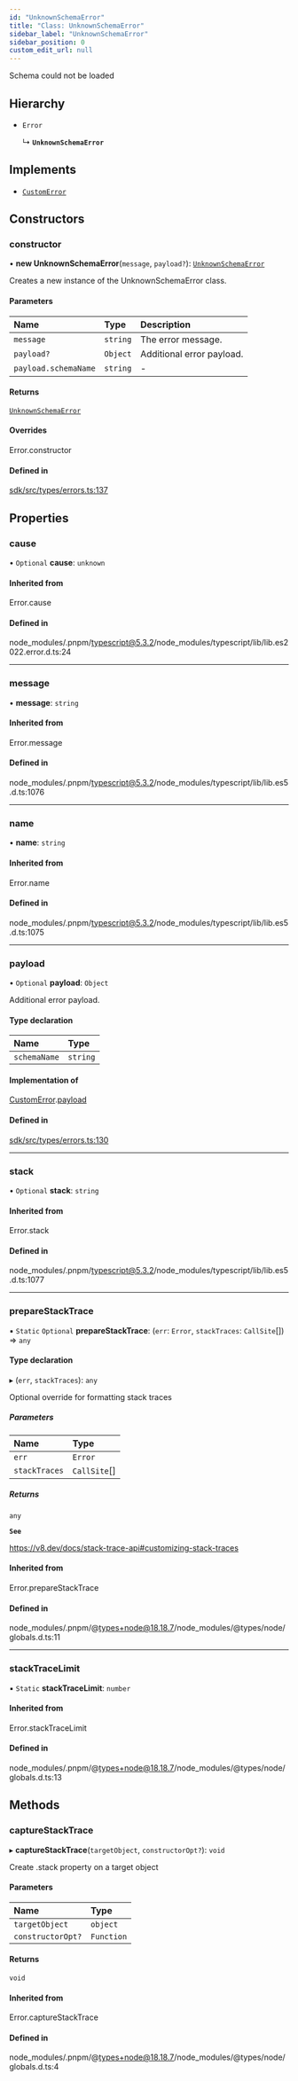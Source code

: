 ```yaml
---
id: "UnknownSchemaError"
title: "Class: UnknownSchemaError"
sidebar_label: "UnknownSchemaError"
sidebar_position: 0
custom_edit_url: null
---
```


Schema could not be loaded

## Hierarchy

- `Error`

  ↳ **`UnknownSchemaError`**

## Implements

- [`CustomError`](../interfaces/CustomError.md)

## Constructors

### constructor

• **new UnknownSchemaError**(`message`, `payload?`): [`UnknownSchemaError`](UnknownSchemaError.md)

Creates a new instance of the UnknownSchemaError class.

#### Parameters

| Name                 | Type     | Description               |
| :------------------- | :------- | :------------------------ |
| `message`            | `string` | The error message.        |
| `payload?`           | `Object` | Additional error payload. |
| `payload.schemaName` | `string` | -                         |

#### Returns

[`UnknownSchemaError`](UnknownSchemaError.md)

#### Overrides

Error.constructor

#### Defined in

[sdk/src/types/errors.ts:137](https://github.com/hypercerts-org/hypercerts/blob/efdb2e8/sdk/src/types/errors.ts#L137)

## Properties

### cause

• `Optional` **cause**: `unknown`

#### Inherited from

Error.cause

#### Defined in

node_modules/.pnpm/typescript@5.3.2/node_modules/typescript/lib/lib.es2022.error.d.ts:24

---

### message

• **message**: `string`

#### Inherited from

Error.message

#### Defined in

node_modules/.pnpm/typescript@5.3.2/node_modules/typescript/lib/lib.es5.d.ts:1076

---

### name

• **name**: `string`

#### Inherited from

Error.name

#### Defined in

node_modules/.pnpm/typescript@5.3.2/node_modules/typescript/lib/lib.es5.d.ts:1075

---

### payload

• `Optional` **payload**: `Object`

Additional error payload.

#### Type declaration

| Name         | Type     |
| :----------- | :------- |
| `schemaName` | `string` |

#### Implementation of

[CustomError](../interfaces/CustomError.md).[payload](../interfaces/CustomError.md#payload)

#### Defined in

[sdk/src/types/errors.ts:130](https://github.com/hypercerts-org/hypercerts/blob/efdb2e8/sdk/src/types/errors.ts#L130)

---

### stack

• `Optional` **stack**: `string`

#### Inherited from

Error.stack

#### Defined in

node_modules/.pnpm/typescript@5.3.2/node_modules/typescript/lib/lib.es5.d.ts:1077

---

### prepareStackTrace

▪ `Static` `Optional` **prepareStackTrace**: (`err`: `Error`, `stackTraces`: `CallSite`[]) => `any`

#### Type declaration

▸ (`err`, `stackTraces`): `any`

Optional override for formatting stack traces

##### Parameters

| Name          | Type         |
| :------------ | :----------- |
| `err`         | `Error`      |
| `stackTraces` | `CallSite`[] |

##### Returns

`any`

**`See`**

https://v8.dev/docs/stack-trace-api#customizing-stack-traces

#### Inherited from

Error.prepareStackTrace

#### Defined in

node_modules/.pnpm/@types+node@18.18.7/node_modules/@types/node/globals.d.ts:11

---

### stackTraceLimit

▪ `Static` **stackTraceLimit**: `number`

#### Inherited from

Error.stackTraceLimit

#### Defined in

node_modules/.pnpm/@types+node@18.18.7/node_modules/@types/node/globals.d.ts:13

## Methods

### captureStackTrace

▸ **captureStackTrace**(`targetObject`, `constructorOpt?`): `void`

Create .stack property on a target object

#### Parameters

| Name              | Type       |
| :---------------- | :--------- |
| `targetObject`    | `object`   |
| `constructorOpt?` | `Function` |

#### Returns

`void`

#### Inherited from

Error.captureStackTrace

#### Defined in

node_modules/.pnpm/@types+node@18.18.7/node_modules/@types/node/globals.d.ts:4
